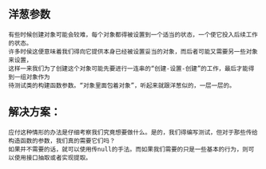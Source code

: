 ## 洋葱参数

>
    有些时候创建对象可能会较难，每个对象都得被设置到一个适当的状态，一个使它投入后续工作的状态。
    许多时侯这便意味着我们得向它提供本身已经被设置妥当的对象，而后者可能又需要另一些对象来设置，
    这样一来我们为了创建这个对象可能先要进行一连串的“创建-设置-创建”的工作，最后才能得到一组对象作为
    待测试类的构建函数参数。“对象里面包着对象”，听起来就跟洋葱似的，一层一层的。
>

## 解决方案：
>
    应付这种情形的办法是仔细考察我们究竟想要做什么。是的，我们得编写测试，但对于那些传给构造函数的参数，我们真的需要它们吗？
    如果并不需要的话，就可以使用传null的手法。而如果我们需要的只是一些基本的行为，则可以使用接口抽取或者实现提取。
>
